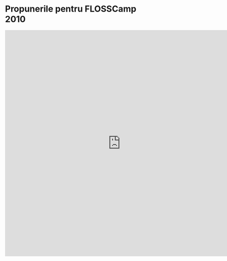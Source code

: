 Propunerile pentru FLOSSCamp 2010
=================================

<iframe src="http://spreadsheets.google.com/embeddedform?formkey=dEdoTUxXcnRyQkluZTZTaUVpRmExd0E6MA" width="760" height="746" frameborder="0" marginheight="0" marginwidth="0">Loading...</iframe>
